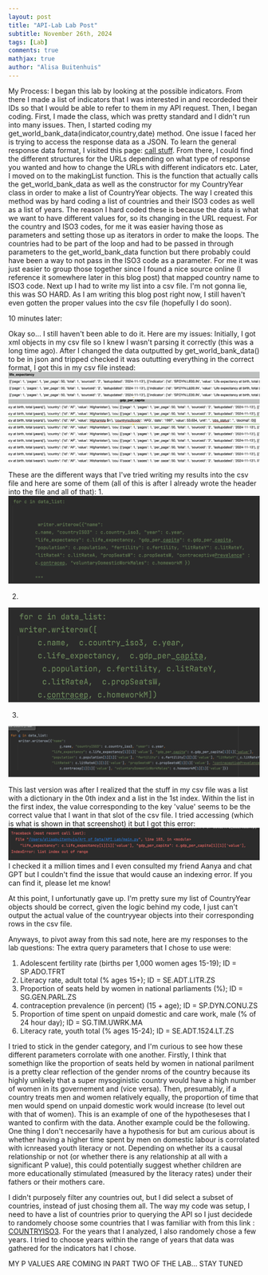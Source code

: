 ```yaml
---
layout: post
title: "API-Lab Lab Post"
subtitle: November 26th, 2024
tags: [Lab]
comments: true
mathjax: true
author: "Alisa Buitenhuis"
---
```

My Process: 
I began this lab by looking at the possible indicators. From there I made a list of indicators that I was interested in and recordeded their IDs so that I would be able to refer to them  in my API request. Then, I began coding. First, I made the class, which was pretty standard and I didn't run into many issues. Then, I started coding my get_world_bank_data(indicator,country,date) method. One issue I faced her is trying to access the response data as a JSON. To learn the general response data format, I visited this page:  [call stuff](https://datahelpdesk.worldbank.org/knowledgebase/articles/898581). From there, I could find the different structures for the URLs depending on what type of response you wanted and how to change the URLs with different indicators etc. Later, I moved on to the makingList function. This is the function that actually calls the get_world_bank_data as well as the constructor for my CountryYear class in order to make a list of CountryYear objects. The way I created this method was by hard coding a list of countries and their ISO3 codes as well as a list of years. The reason I hard coded these is because the data is what we want to have different values for, so its changing in the URL request. For the country and ISO3 codes, for me it was easier having those as parameters and setting those up as iterators in order to make the loops. The countries had to be part of the loop and had to be passed in through parameters to the get_world_bank_data function but there probably could have been a way to not pass in the ISO3 code as a parameter. For me it was just easier to group those together since I found a nice source online (I reference it somewhere later in this blog post) that mapped country name to ISO3 code. Next up I had to write my list into a csv file. I'm not gonna lie, this was SO HARD. As I am writing this blog post right now, I still haven't even gotten the proper values into the csv file (hopefully I do soon). 

10 minutes later: 

Okay so... I still haven't been able to do it. Here are my issues: 
Initially, I got xml objects in my csv file so I knew I wasn't parsing it correctly (this was a long time ago). After I changed the data outputted by get_world_bank_data() to be in json and tripped checked it was oututting everything in the correct format, I got this in my csv file instead: 
![image](/assets/img/Screenshot%202024-11-27%20at%2012.26.16%20AM.png)
![image](/assets/img/Screenshot%202024-11-27%20at%2012.26.40%20AM.png)

These are the different ways that I've tried writing my results into the csv file and here are some of them (all of this is after I already wrote the header into the file and all of that): 
1.
![image](/assets/img/Screenshot%202024-11-27%20at%2012.35.24%20AM.png)

2. 
![image](/assets/img/Screenshot%202024-11-27%20at%2012.36.03%20AM.png)

3. 
![image](/assets/img/Screenshot%202024-11-27%20at%2012.36.53%20AM.png)

This last version was after I realized that the stuff in my csv file was a list with a dictionary in the 0th index and a list in the 1st index. Within the list in the first index, the value corresponding to the key 'value' seems to be the correct value that I want in that slot of the csv file. I tried accessing (which is what is shown in that screenshot) it but I got this error: 
![image](/assets/img/Screenshot%202024-11-27%20at%2012.40.09%20AM.png)
I checked it a million times and I even consulted my friend Aanya and chat GPT but I couldn't find the issue that would cause an indexing error. If you can find it, please let me know! 

At this point, I unfortunatly gave up. I'm pretty sure my list of CountryYear objects should be correct, given the logic behind my code, I just can't output the actual value of the countryyear objects into their corresponding rows in the csv file. 

Anyways, to pivot away from this sad note, here are my responses to the lab questions: 
The extra query parameters that I chose to use were:
 1. Adolescent fertility rate (births per 1,000 women ages 15-19); ID = SP.ADO.TFRT
 2. Literacy rate, adult total (% ages 15+); ID = SE.ADT.LITR.ZS
 3. Proportion of seats held by women in national parliaments (%); ID = SG.GEN.PARL.ZS
 4. contraception prevalence (in percent) (15 + age); ID = SP.DYN.CONU.ZS
 5. Proportion of time spent on unpaid domestic and care work, male (% of 24 hour day); ID = SG.TIM.UWRK.MA
 6. Literacy rate, youth total (% ages 15-24); ID = SE.ADT.1524.LT.ZS

I tried to stick in the gender category, and I'm curious to see how these different parameters corrolate with one another. 
Firstly, I think that somethign like the proportion of seats held by women in national parilment is a pretty clear reflection of the gender nroms of the country 
because its highly unlikely that a super mysoginistic country would have a high number of women in its governement and (vice versa). Then, presumably, if a country 
treats men and women relatively equally, the proportion of time that men would spend on unpaid domestic work would increase (to level out with that of women). This is an example of
one of the hypotheseses that I wanted to confirm with the data. Another example could be the following. 
One thing I don't neccesarily have a hypothesis for but am curious about is whether having a higher time 
spent by men on domestic labour is corrolated with icnreased youth literacy or not. Depending on whether its a causal relationship or not 
(or whether there is any relationship at all with a significant P value), this could potentially suggest whether 
children are more educationally stimulated (measured by the literacy rates) under their fathers or their mothers care. 

I didn't purposely filter any countries out, but I did select a subset of countries, instead of just chosing them all. The way my code was setup, 
I need to have a list of countries prior to querying the API so I just decidede to randomely choose some countries that I was familiar with from this link : 
[COUNTRYISO3](https://www.iban.com/country-codes). For the years that I analyzed, I also randomely chose a few years. I tried to choose years within the range of years 
that data was gathered for the indicators hat I chose. 

MY P VALUES ARE COMING IN PART TWO OF THE LAB... STAY TUNED
